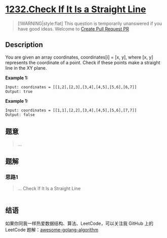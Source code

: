 # [1232.Check If It Is a Straight Line][title]

> [!WARNING|style:flat]
> This question is temporarily unanswered if you have good ideas. Welcome to [Create Pull Request PR](https://github.com/kylesliu/awesome-golang-algorithm)

## Description

You are given an array coordinates, coordinates[i] = [x, y], where [x, y] represents the coordinate of a point. Check if these points make a straight line in the XY plane.

**Example 1:**

```
Input: coordinates = [[1,2],[2,3],[3,4],[4,5],[5,6],[6,7]]
Output: true
```

**Example 1:**

```
Input: coordinates = [[1,1],[2,2],[3,4],[4,5],[5,6],[7,7]]
Output: false
```

## 题意
> ...

## 题解

### 思路1
> ...
Check If It Is a Straight Line
```go
```


## 结语

如果你同我一样热爱数据结构、算法、LeetCode，可以关注我 GitHub 上的 LeetCode 题解：[awesome-golang-algorithm][me]

[title]: https://leetcode.com/problems/check-if-it-is-a-straight-line/
[me]: https://github.com/kylesliu/awesome-golang-algorithm
